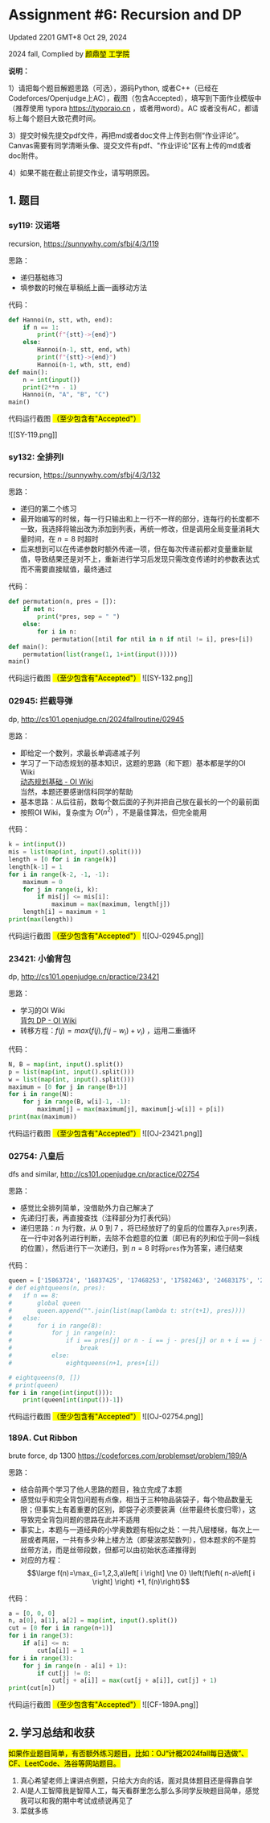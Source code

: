 # Assignment #6: Recursion and DP

Updated 2201 GMT+8 Oct 29, 2024

2024 fall, Complied by <mark>颜鼎堃 工学院</mark>



**说明：**

1）请把每个题目解题思路（可选），源码Python, 或者C++（已经在Codeforces/Openjudge上AC），截图（包含Accepted），填写到下面作业模版中（推荐使用 typora https://typoraio.cn ，或者用word）。AC 或者没有AC，都请标上每个题目大致花费时间。

3）提交时候先提交pdf文件，再把md或者doc文件上传到右侧“作业评论”。Canvas需要有同学清晰头像、提交文件有pdf、"作业评论"区有上传的md或者doc附件。

4）如果不能在截止前提交作业，请写明原因。



## 1. 题目

### sy119: 汉诺塔

recursion, https://sunnywhy.com/sfbj/4/3/119  

思路：
- 递归基础练习
- 填参数的时候在草稿纸上画一画移动方法

代码：

```python
def Hannoi(n, stt, wth, end):
	if n == 1:
		print(f"{stt}->{end}")
	else:
		Hannoi(n-1, stt, end, wth)
		print(f"{stt}->{end}")
		Hannoi(n-1, wth, stt, end)
def main():
	n = int(input())
	print(2**n - 1)
	Hannoi(n, "A", "B", "C")
main()
```



代码运行截图 <mark>（至少包含有"Accepted"）</mark>

![[SY-119.png]]



### sy132: 全排列I

recursion, https://sunnywhy.com/sfbj/4/3/132

思路：
- 递归的第二个练习
- 最开始编写的时候，每一行只输出和上一行不一样的部分，连每行的长度都不一致，我选择将输出改为添加到列表，再统一修改，但是调用全局变量消耗大量时间，在 $n=8$ 时超时
- 后来想到可以在传递参数时额外传递一项，但在每次传递前都对变量重新赋值，导致结果还是对不上，重新进行学习后发现只需改变传递时的参数表达式而不需要直接赋值，最终通过


代码：

```python
def permutation(n, pres = []):
	if not n:
		print(*pres, sep = " ")
	else:
		for i in n:
			permutation([ntil for ntil in n if ntil != i], pres+[i])
def main():
	permutation(list(range(1, 1+int(input()))))
main()
```



代码运行截图 <mark>（至少包含有"Accepted"）</mark>
![[SY-132.png]]




### 02945: 拦截导弹 

dp, http://cs101.openjudge.cn/2024fallroutine/02945

思路：
- 即给定一个数列，求最长单调递减子列
- 学习了一下动态规划的基本知识，这题的思路（和下题）基本都是学的OI Wiki<br>[动态规划基础 - OI Wiki](https://oi-wiki.org/dp/basic/)<br>当然，本题还要感谢信科同学的帮助
- 基本思路：从后往前，数每个数后面的子列并把自己放在最长的一个的最前面
- 按照OI Wiki，复杂度为 $O(n^{2})$ ，不是最佳算法，但完全能用

代码：

```python
k = int(input())
mis = list(map(int, input().split()))
length = [0 for i in range(k)]
length[k-1] = 1
for i in range(k-2, -1, -1):
	maximum = 0
	for j in range(i, k):
		if mis[j] <= mis[i]:
			maximum = max(maximum, length[j])
	length[i] = maximum + 1
print(max(length))

```



代码运行截图 <mark>（至少包含有"Accepted"）</mark>
![[OJ-02945.png]]




### 23421: 小偷背包 

dp, http://cs101.openjudge.cn/practice/23421

思路：
- 学习的OI Wiki<br>[背包 DP - OI Wiki](https://oi-wiki.org/dp/knapsack/)
- 转移方程：$f(j) = max(f(j), f(j-w_{i})+v_{i})$ ，运用二重循环

代码：

```python
N, B = map(int, input().split())
p = list(map(int, input().split()))
w = list(map(int, input().split()))
maximum = [0 for j in range(B+1)]
for i in range(N):
	for j in range(B, w[i]-1, -1):
		maximum[j] = max(maximum[j], maximum[j-w[i]] + p[i])
print(max(maximum))
```



代码运行截图 <mark>（至少包含有"Accepted"）</mark>
![[OJ-23421.png]]




### 02754: 八皇后

dfs and similar, http://cs101.openjudge.cn/practice/02754

思路：
- 感觉比全排列简单，没借助外力自己解决了
- 先递归打表，再直接查找（注释部分为打表代码）
- 递归思路：$n$ 为行数，从 $0$ 到 $7$ ，将已经放好了的皇后的位置存入`pres`列表，在一行中对各列进行判断，去除不合题意的位置（即已有的列和位于同一斜线的位置），然后进行下一次递归，到 $n=8$ 时将`pres`作为答案，递归结束


代码：

```python
queen = ['15863724', '16837425', '17468253', '17582463', '24683175', '25713864', '25741863', '26174835', '26831475', '27368514', '27581463', '28613574', '31758246', '35281746', '35286471', '35714286', '35841726', '36258174', '36271485', '36275184', '36418572', '36428571', '36814752', '36815724', '36824175', '37285146', '37286415', '38471625', '41582736', '41586372', '42586137', '42736815', '42736851', '42751863', '42857136', '42861357', '46152837', '46827135', '46831752', '47185263', '47382516', '47526138', '47531682', '48136275', '48157263', '48531726', '51468273', '51842736', '51863724', '52468317', '52473861', '52617483', '52814736', '53168247', '53172864', '53847162', '57138642', '57142863', '57248136', '57263148', '57263184', '57413862', '58413627', '58417263', '61528374', '62713584', '62714853', '63175824', '63184275', '63185247', '63571428', '63581427', '63724815', '63728514', '63741825', '64158273', '64285713', '64713528', '64718253', '68241753', '71386425', '72418536', '72631485', '73168524', '73825164', '74258136', '74286135', '75316824', '82417536', '82531746', '83162574', '84136275']
# def eightqueens(n, pres):
# 	if n == 8:
# 		global queen
# 		queen.append("".join(list(map(lambda t: str(t+1), pres))))
# 	else:
# 		for i in range(8):
# 			for j in range(n):
# 				if i == pres[j] or n - i == j - pres[j] or n + i == j + pres[j]:
# 					break
# 			else:
# 				eightqueens(n+1, pres+[i])

# eightqueens(0, [])
# print(queen)
for i in range(int(input())):
	print(queen[int(input())-1])
```



代码运行截图 <mark>（至少包含有"Accepted"）</mark>
![[OJ-02754.png]]




### 189A. Cut Ribbon 

brute force, dp 1300 https://codeforces.com/problemset/problem/189/A

思路：
- 结合前两个学习了他人思路的题目，独立完成了本题
- 感觉似乎和完全背包问题有点像，相当于三种物品装袋子，每个物品数量无限；但事实上有着重要的区别，即袋子必须要装满（丝带最终长度归零），这导致完全背包问题的思路在此并不适用
- 事实上，本题与一道经典的小学奥数题有相似之处：一共八层楼梯，每次上一层或者两层，一共有多少种上楼方法（即斐波那契数列），但本题求的不是剪丝带方法，而是丝带段数，但都可以由初始状态递推得到
- 对应的方程：$$\large f(n)=\max_{i=1,2,3,a\left[ i \right] \ne 0} \left(f\left( n-a\left[ i \right] \right) +1, f(n)\right)$$


代码：

```python
a = [0, 0, 0]
n, a[0], a[1], a[2] = map(int, input().split())
cut = [0 for i in range(n+1)]
for i in range(3):
	if a[i] <= n:
		cut[a[i]] = 1
for i in range(3):
	for j in range(n - a[i] + 1):
		if cut[j] != 0:
			cut[j + a[i]] = max(cut[j + a[i]], cut[j] + 1)
print(cut[n])
```



代码运行截图 <mark>（至少包含有"Accepted"）</mark>
![[CF-189A.png]]




## 2. 学习总结和收获

<mark>如果作业题目简单，有否额外练习题目，比如：OJ“计概2024fall每日选做”、CF、LeetCode、洛谷等网站题目。</mark>
1. 真心希望老师上课讲点例题，只给大方向的话，面对具体题目还是得靠自学
2. AI是人工智障我是智障人工，每天看群里怎么那么多同学反映题目简单，感觉我可以和我的期中考试成绩说再见了
3. 菜就多练